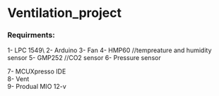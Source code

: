 # Ventilation_project

<h3>Requirments:</h3>
1- LPC 1549\
2- Arduino
3- Fan
4- HMP60                      //tempreature and humidity sensor
5- GMP252                      //CO2 sensor
6- Pressure sensor




7- MCUXpresso IDE\
8- Vent\
9- Produal MIO 12-v
